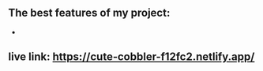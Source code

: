 ## The best features of my project:

* 




## live link: https://cute-cobbler-f12fc2.netlify.app/







